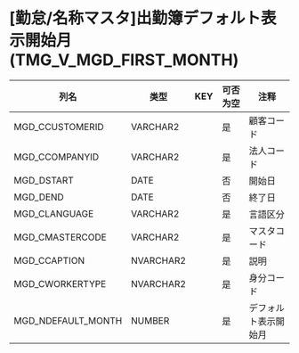 # [勤怠/名称マスタ]出勤簿デフォルト表示開始月(TMG_V_MGD_FIRST_MONTH)
| 列名   | 类型   | KEY  | 可否为空 | 注释   |
| ---- | ---- | ---- | ---- | ---- |
|MGD_CCUSTOMERID|VARCHAR2||是|顧客コード|
|MGD_CCOMPANYID|VARCHAR2||是|法人コード|
|MGD_DSTART|DATE||否|開始日|
|MGD_DEND|DATE||否|終了日|
|MGD_CLANGUAGE|VARCHAR2||是|言語区分|
|MGD_CMASTERCODE|VARCHAR2||是|マスタコード|
|MGD_CCAPTION|NVARCHAR2||是|説明|
|MGD_CWORKERTYPE|NVARCHAR2||是|身分コード|
|MGD_NDEFAULT_MONTH|NUMBER||是|デフォルト表示開始月|

